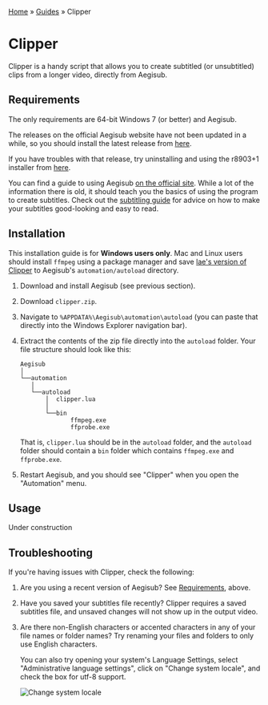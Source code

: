 [Home](../index.md) » [Guides](index.md) » Clipper

# Clipper

Clipper is a handy script that allows you to create subtitled (or unsubtitled) clips from a longer video,
directly from Aegisub.

## Requirements

The only requirements are 64-bit Windows 7 (or better) and Aegisub.

The releases on the official Aegisub website have not been updated in a while,
so you should install the latest release from [here](http://plorkyeran.com/aegisub/).

If you have troubles with that release, try uninstalling and using the
r8903+1 installer from [here](https://www.goodjobmedia.com/fansubbing/).

You can find a guide to using Aegisub [on the official site](http://docs.aegisub.org/3.2/Main_Page/).
While a lot of the information there is old, it should teach you the
basics of using the program to create subtitles.
Check out the [subtitling guide](subtitling.md) for advice on how to make your subtitles
good-looking and easy to read.

## Installation

This installation guide is for **Windows users only**.
Mac and Linux users should install `ffmpeg` using a package manager and save
[lae's version of Clipper](https://github.com/idolactivities/scripts/blob/master/aegisub/clipper.lua)
to Aegisub's `automation/autoload` directory.

1. Download and install Aegisub (see previous section).
2. Download `clipper.zip`.
3. Navigate to `%APPDATA%\Aegisub\automation\autoload` (you can paste that directly into the Windows Explorer navigation bar).
4. Extract the contents of the zip file directly into the `autoload` folder. Your file structure should look like this:  

    ```
    Aegisub
    │
    └──automation
       │
       └──autoload
           │  clipper.lua
           │
           └──bin
                  ffmpeg.exe
                  ffprobe.exe
    ```

    That is, `clipper.lua` should be in the `autoload` folder, and the `autoload` folder should contain a `bin` folder which contains `ffmpeg.exe` and `ffprobe.exe`.
5. Restart Aegisub, and you should see "Clipper" when you open the "Automation" menu.

## Usage

Under construction

## Troubleshooting

If you're having issues with Clipper, check the following:

1. Are you using a recent version of Aegisub? See [Requirements](#requirements), above.
2. Have you saved your subtitles file recently? Clipper requires a saved subtitles file,
and unsaved changes will not show up in the output video.
3. Are there non-English characters or accented characters in any of your file names
or folder names? Try renaming your files and folders to only use English characters.

   You can also try opening your system's Language Settings, select "Administrative
   language settings", click on "Change system locale", and check the box for utf-8
   support.

   ![Change system locale](/assets/img/guides_clipper_locale_settings.png)